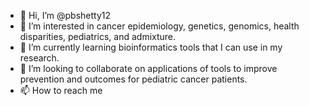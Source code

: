 - 👋 Hi, I’m @pbshetty12
- 👀 I’m interested in cancer epidemiology, genetics, genomics, health disparities, pediatrics, and admixture.
- 🌱 I’m currently learning bioinformatics tools that I can use in my research.
- 💞️ I’m looking to collaborate on applications of tools to improve prevention and outcomes for pediatric cancer patients.
- 📫 How to reach me 

<!---
pbshetty12/pbshetty12 is a ✨ special ✨ repository because its `README.md` (this file) appears on your GitHub profile.
You can click the Preview link to take a look at your changes.
--->
